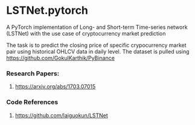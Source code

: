# LSTNet.pytorch
A PyTorch implementation of  Long- and Short-term Time-series network (LSTNet) with the use case of cryptocurrency market prediction

The task is to predict the closing price of specific crypocurrency market pair using historical OHLCV data in daily level. The dataset is pulled using https://github.com/GokulKarthik/PyBinance 

### Research Papers: 
1. https://arxiv.org/abs/1703.07015

### Code References
1. https://github.com/laiguokun/LSTNet
